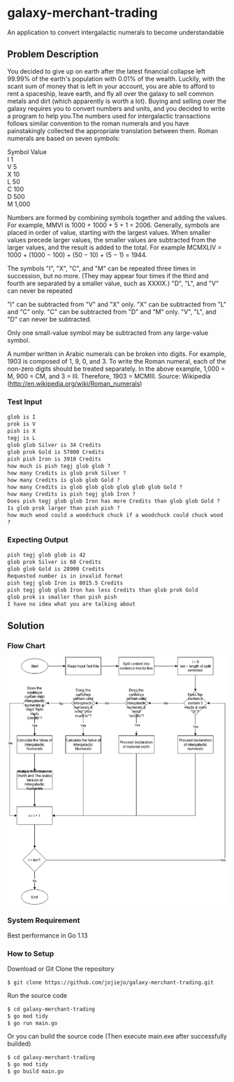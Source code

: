 # galaxy-merchant-trading #
An application to convert intergalactic numerals to become understandable

## Problem Description ##
You decided to give up on earth after the latest financial collapse left 99.99% of the earth's
population with 0.01% of the wealth. Luckily, with the scant sum of money that is left in your
account, you are able to afford to rent a spaceship, leave earth, and fly all over the galaxy to sell
common metals and dirt (which apparently is worth a lot). Buying and selling over the galaxy
requires you to convert numbers and units, and you decided to write a program to help you.The
numbers used for intergalactic transactions follows similar convention to the roman numerals and
you have painstakingly collected the appropriate translation between them. Roman numerals are
based on seven symbols: 

Symbol Value<br/>
I 1<br/>
V 5<br/>
X 10<br/>
L 50<br/>
C 100<br/>
D 500<br/>
M 1,000<br/>

Numbers are formed by combining symbols together and adding the values. For example, MMVI is
1000 + 1000 + 5 + 1 = 2006. Generally, symbols are placed in order of value, starting with the
largest values. When smaller values precede larger values, the smaller values are subtracted from
the larger values, and the result is added to the total. For example MCMXLIV = 1000 + (1000 −
100) + (50 − 10) + (5 − 1) = 1944. 

The symbols "I", "X", "C", and "M" can be repeated three times in succession, but no more. (They
may appear four times if the third and fourth are separated by a smaller value, such as XXXIX.)
"D", "L", and "V" can never be repeated

"I" can be subtracted from "V" and "X" only. "X" can be subtracted from "L" and "C" only. "C" can
be subtracted from "D" and "M" only. "V", "L", and "D" can never be subtracted. 

Only one small-value symbol may be subtracted from any large-value symbol. 

A number written in Arabic numerals can be broken into digits. For example, 1903 is composed of
1, 9, 0, and 3. To write the Roman numeral, each of the non-zero digits should be treated separately.
In the above example, 1,000 = M, 900 = CM, and 3 = III. Therefore, 1903 = MCMIII.
Source: Wikipedia (http://en.wikipedia.org/wiki/Roman_numerals)

### Test Input ###
```
glob is I  
prok is V  
pish is X  
tegj is L  
glob glob Silver is 34 Credits  
glob prok Gold is 57800 Credits  
pish pish Iron is 3910 Credits  
how much is pish tegj glob glob ?  
how many Credits is glob prok Silver ?  
how many Credits is glob glob Gold ?  
how many Credits is glob glob glob glob glob glob Gold ?  
how many Credits is pish tegj glob Iron ?
Does pish tegj glob glob Iron has more Credits than glob glob Gold ?
Is glob prok larger than pish pish ?
how much wood could a woodchuck chuck if a woodchuck could chuck wood ?  
```

### Expecting Output ###
```
pish tegj glob glob is 42  
glob prok Silver is 68 Credits  
glob glob Gold is 28900 Credits 
Requested number is in invalid format
pish tegj glob Iron is 8015.5 Credits
pish tegj glob glob Iron has less Credits than glob prok Gold
glob prok is smaller than pish pish
I have no idea what you are talking about 
```

## Solution ##

### Flow Chart ###
![Repo List](docs/flow-chart.png)

### System Requirement ###
Best performance in Go 1.13

### How to Setup ###
Download or Git Clone the repository
```Download or Git Clone
$ git clone https://github.com/jojiejo/galaxy-merchant-trading.git
```

Run the source code
```Run the source code
$ cd galaxy-merchant-trading
$ go mod tidy
$ go run main.go
```

Or you can build the source code (Then execute main.exe after successfully builded)
```Build the source code
$ cd galaxy-merchant-trading
$ go mod tidy
$ go build main.go
```